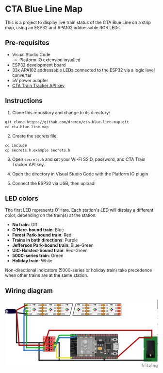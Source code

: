 # CTA Blue Line Map

This is a project to display live train status of the CTA Blue Line on a strip map, using an ESP32 and APA102 addressable RGB LEDs.

## Pre-requisites

* Visual Studio Code
  * Platform IO extension installed
* ESP32 development board
* 33x APA102 addressable LEDs connected to the ESP32 via a logic level converter
* 5V power adapter
* [CTA Train Tracker API key](https://www.transitchicago.com/developers/traintrackerapply/)

## Instructions

1. Clone this repository and change to its directory:

```
git clone https://github.com/dremin/cta-blue-line-map.git
cd cta-blue-line-map
```

2. Create the secrets file:

```
cd include
cp secrets.h.example secrets.h
```

3. Open `secrets.h` and set your Wi-Fi SSID, password, and CTA Train Tracker API key.

4. Open the directory in Visual Studio Code with the Platform IO plugin

5. Connect the ESP32 via USB, then upload!

## LED colors

The first LED represents O'Hare. Each station's LED will display a different color, depending on the train(s) at the station:

- **No train**: Off
- **O'Hare-bound train**: Blue
- **Forest Park-bound train**: Red
- **Trains in both directions**: Purple
- **Jefferson Park-bound train**: Blue-Green
- **UIC-Halsted-bound train**: Red-Green
- **5000-series train**: Green
- **Holiday train**: White

Non-directional indicators (5000-series or holiday train) take precedence when other trains are at the same station.

## Wiring diagram

![Wiring diagram](wiring-diagram.png)